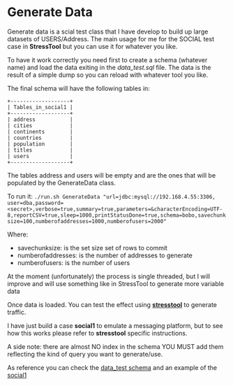# Generate Data
Generate data is a scial test class that I have develop to build up large datasets of USERS/Address.
The main usage for me for the SOCIAL test case in **StressTool** but you can use it for whatever you like.

To have it work correctly you need first to create a schema (whatever name) and load the data exiting in the _data_test.sql_ file.
The data is the result of a simple dump so you can reload with whatever tool you like.

The final schema will have the following tables in:

```
+-------------------+
| Tables_in_social1 |
+-------------------+
| address           |
| cities            |
| continents        |
| countries         |
| population        |
| titles            |
| users             |
+-------------------+ 
```
The tables address and users will be empty and are the ones that will be populated by the GenerateData class.

To run it:
`./run.sh GenerateData "url=jdbc:mysql://192.168.4.55:3306, user=dba,password=<secret>,verbose=true,summary=true,parameters=&characterEncoding=UTF-8,reportCSV=true,sleep=1000,printStatusDone=true,schema=bobo,savechunksize=100,numberofaddresses=1000,numberofusers=2000"	`

Where:
- savechunksize: is the set size set of rows to commit
- numberofaddresses: is the number of addresses to generate
- numberofusers: is the number of users

At the moment (unfortunately) the process is single threaded, but I will improve and will use something like in StressTool to generate more variable data

Once data is loaded. You can test the effect using [**stresstool**](https://github.com/Tusamarco/stresstool) to generate traffic.

I have just build a case **social1** to emulate a messaging platform, but to see how this works please refer to **stresstool** specific instructions.

A side note: there are almost NO index in the schema YOU MUST add them reflecting the kind of query you want to generate/use. 

As reference you can check the [data_test schema](tools/data_test_schema.sql) and an example of the [social1](tools/social_schema.sql) 